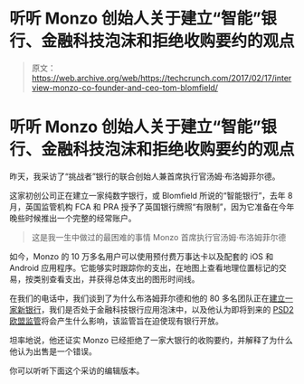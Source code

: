 # 听听 Monzo 创始人关于建立“智能”银行、金融科技泡沫和拒绝收购要约的观点

> 原文：<https://web.archive.org/web/https://techcrunch.com/2017/02/17/interview-monzo-co-founder-and-ceo-tom-blomfield/>

# 听听 Monzo 创始人关于建立“智能”银行、金融科技泡沫和拒绝收购要约的观点

昨天，我采访了“挑战者”银行的联合创始人兼首席执行官汤姆·布洛姆菲尔德。

这家初创公司正在建立一家纯数字银行，或 Blomfield 所说的“智能银行”，去年 8 月，英国监管机构 FCA 和 PRA 授予了英国银行牌照“有限制”，因为它准备在今年晚些时候推出一个完整的经常账户。

> 这是我一生中做过的最困难的事情 Monzo 首席执行官汤姆·布洛姆菲尔德

如今，Monzo 的 10 万多名用户可以使用预付费万事达卡以及配套的 iOS 和 Android 应用程序。它能够实时跟踪你的支出，在地图上查看地理位置标记的交易，按类别查看支出，并获得总体支出的图形时间线。

在我们的电话中，我们谈到了为什么布洛姆菲尔德和他的 80 多名团队正在[建立一家新银行](https://web.archive.org/web/20230402181309/https://techcrunch.com/2016/08/11/its-game-on-as-mondo-the-uk-banking-startup-finally-becomes-a-licensed-bank/)，我们是否处于金融科技银行应用泡沫中，以及他认为即将到来的 [PSD2 欧盟监管](https://web.archive.org/web/20230402181309/https://www.youtube.com/watch?v=gspBKKTTQ1k)将会产生什么影响，该监管旨在迫使现有银行开放。

坦率地说，他还证实 Monzo 已经拒绝了一家大银行的收购要约，并解释了为什么他认为出售是一个错误。

你可以听听下面这个采访的编辑版本。